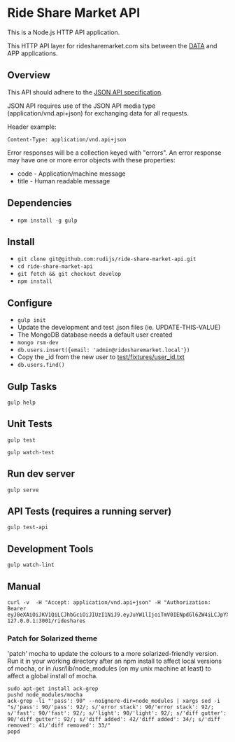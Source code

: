 # Ride Share Market API

This is a Node.js HTTP API application.

This HTTP API layer for ridesharemarket.com sits between the [DATA](https://github.com/rudijs/ride-share-market-data) and APP applications.

## Overview

This API should adhere to the [JSON API specification](http://jsonapi.org).

JSON API requires use of the JSON API media type (application/vnd.api+json) for exchanging data for all requests.

Header example:

`Content-Type: application/vnd.api+json`

Error responses will be a collection keyed with "errors".
An error response may have one or more error objects with these properties:
- code - Application/machine message
- title - Human readable message

## Dependencies

- `npm install -g gulp`

## Install

- `git clone git@github.com:rudijs/ride-share-market-api.git`
- `cd ride-share-market-api`
- `git fetch && git checkout develop`
- `npm install`

## Configure

- `gulp init`
- Update the development and test .json files (ie. UPDATE-THIS-VALUE)
- The MongoDB database needs a default user created
- `mongo rsm-dev`
- `db.users.insert({email: 'admin@ridesharemarket.local'})`
- Copy the _id from the new user to [test/fixtures/user_id.txt](test/fixtures/user_id.txt)
- `db.users.find()`

## Gulp Tasks

    gulp help

## Unit Tests

    gulp test

    gulp watch-test

## Run dev server

    gulp serve

## API Tests (requires a running server)

    gulp test-api

## Development Tools

    gulp watch-lint

## Manual

    curl -v  -H "Accept: application/vnd.api+json" -H "Authorization: Bearer eyJ0eXAiOiJKV1QiLCJhbGciOiJIUzI1NiJ9.eyJuYW1lIjoiTmV0IENpdGl6ZW4iLCJpYXQiOjE0MDYyNjc1ODB9.nD4JZi4XRwT8eJcdHyc8Ut9vfjFAW_52teSfgL4EeKc" 127.0.0.1:3001/rideshares

### Patch for Solarized theme

'patch' mocha to update the colours to a more solarized-friendly version. Run it in your working directory after an npm install to affect local versions of mocha, or in /usr/lib/node_modules (on my unix machine at least) to affect a global install of mocha.

    sudo apt-get install ack-grep
    pushd node_modules/mocha
    ack-grep -li "'pass': 90" --noignore-dir=node_modules | xargs sed -i "s/'pass': 90/'pass': 92/; s/'error stack': 90/'error stack': 92/; s/'fast': 90/'fast': 92/; s/'light': 90/'light': 92/; s/'diff gutter': 90/'diff gutter': 92/; s/'diff added': 42/'diff added': 34/; s/'diff removed': 41/'diff removed': 33/"
    popd

